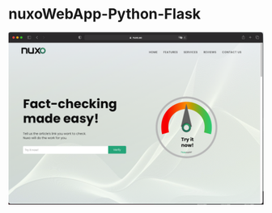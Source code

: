 # nuxoWebApp-Python-Flask

[![IMAGE ALT TEXT HERE](https://github.com/Alex32hh/nuxoWebApp-Python-Flask/blob/main/Screen%20Shot%202021-08-24%20at%2016.23.51.png)](https://nuxo.ao/)
